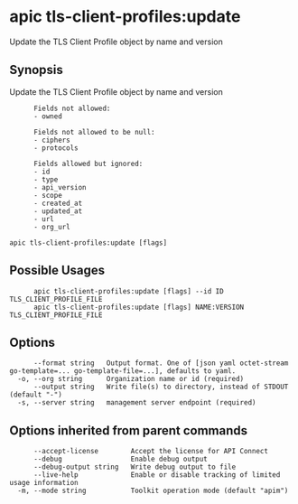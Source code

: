 # apic tls-client-profiles:update

Update the TLS Client Profile object by name and version

## Synopsis

Update the TLS Client Profile object by name and version
          
          Fields not allowed:
          - owned
          
          Fields not allowed to be null:
          - ciphers
          - protocols
          
          Fields allowed but ignored:
          - id
          - type
          - api_version
          - scope
          - created_at
          - updated_at
          - url
          - org_url

```
apic tls-client-profiles:update [flags]
```

## Possible Usages

```
      apic tls-client-profiles:update [flags] --id ID TLS_CLIENT_PROFILE_FILE
      apic tls-client-profiles:update [flags] NAME:VERSION TLS_CLIENT_PROFILE_FILE
```

## Options

```
      --format string   Output format. One of [json yaml octet-stream go-template=... go-template-file=...], defaults to yaml.
  -o, --org string      Organization name or id (required)
      --output string   Write file(s) to directory, instead of STDOUT (default "-")
  -s, --server string   management server endpoint (required)
```

## Options inherited from parent commands

```
      --accept-license        Accept the license for API Connect
      --debug                 Enable debug output
      --debug-output string   Write debug output to file
      --live-help             Enable or disable tracking of limited usage information
  -m, --mode string           Toolkit operation mode (default "apim")
```
